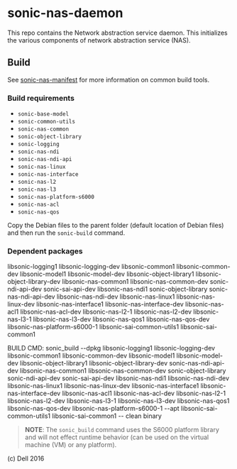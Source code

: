 sonic-nas-daemon
============

This repo contains the Network abstraction service daemon. This initializes the various components of network abstraction service (NAS).  

Build
---------
See [sonic-nas-manifest](https://github.com/Azure/sonic-nas-manifest) for more information on common build tools.

### Build requirements
* `sonic-base-model`
* `sonic-common-utils`
* `sonic-nas-common`
* `sonic-object-library`
* `sonic-logging`
* `sonic-nas-ndi`
* `sonic-nas-ndi-api`
* `sonic-nas-linux`
* `sonic-nas-interface`
* `sonic-nas-l2`
* `sonic-nas-l3`
* `sonic-nas-platform-s6000`
* `sonic-nas-acl`
* `sonic-nas-qos`

Copy the Debian files to the parent folder (default location of Debian files) and then run the `sonic-build` command.

### Dependent packages
libsonic-logging1 libsonic-logging-dev libsonic-common1 libsonic-common-dev libsonic-model1 libsonic-model-dev libsonic-object-library1 libsonic-object-library-dev libsonic-nas-common1 libsonic-nas-common-dev sonic-ndi-api-dev sonic-sai-api-dev libsonic-nas-ndi1 sonic-object-library sonic-nas-ndi-api-dev libsonic-nas-ndi-dev libsonic-nas-linux1 libsonic-nas-linux-dev libsonic-nas-interface1 libsonic-nas-interface-dev libsonic-nas-acl1 libsonic-nas-acl-dev libsonic-nas-l2-1 libsonic-nas-l2-dev libsonic-nas-l3-1 libsonic-nas-l3-dev libsonic-nas-qos1 libsonic-nas-qos-dev libsonic-nas-platform-s6000-1 libsonic-sai-common-utils1 libsonic-sai-common1

BUILD CMD: sonic_build --dpkg libsonic-logging1 libsonic-logging-dev libsonic-common1 libsonic-common-dev libsonic-model1 libsonic-model-dev libsonic-object-library1 libsonic-object-library-dev sonic-nas-ndi-api-dev libsonic-nas-common1 libsonic-nas-common-dev sonic-object-library sonic-ndi-api-dev sonic-sai-api-dev libsonic-nas-ndi1 libsonic-nas-ndi-dev libsonic-nas-linux1 libsonic-nas-linux-dev libsonic-nas-interface1 libsonic-nas-interface-dev libsonic-nas-acl1 libsonic-nas-acl-dev libsonic-nas-l2-1 libsonic-nas-l2-dev libsonic-nas-l3-1 libsonic-nas-l3-dev libsonic-nas-qos1 libsonic-nas-qos-dev libsonic-nas-platform-s6000-1 --apt libsonic-sai-common-utils1 libsonic-sai-common1 -- clean binary

> **NOTE**: The `sonic_build` command uses the S6000 platform library and will not effect runtime behavior (can be used on the virtual machine (VM) or any platform).

(c) Dell 2016
